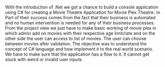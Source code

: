 With the introduction of .Net we got a chance to build a console application using C# for creating a Movie Theatre Application for Movie Plex Theatre. \n
Part of their success comes from the fact that their business is automated and no human intervention is needed for any of their business processes.
From the project view we just have to make basic working of movie plex in which admin add on movies with their respective age limit/rate
and on the other side the user can access to list of movies. The user can choose between movies after validation.
The objective was to understand the concept of C# language and how implement it to the real world scenario. We have to make sure that the application has a flow to it. It cannot get stuck with weird or invalid user inputs

